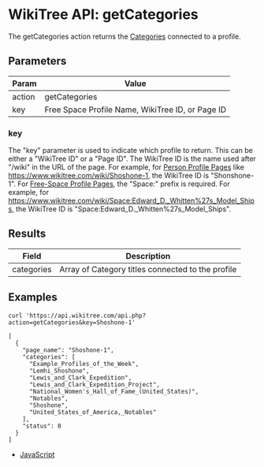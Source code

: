 # WikiTree API: getCategories

The getCategories action returns the [Categories](https://www.wikitree.com/wiki/Help:Categorization) connected to a profile.

## Parameters

|Param|Value|
|-----|-----|
|action|getCategories|
|key|Free Space Profile Name, WikiTree ID, or Page ID|

### key

The "key" parameter is used to indicate which profile to return. This can be either a "WikiTree ID" or a "Page ID". The WikiTree ID is the name used after "/wiki" in the URL of the page. For example, for [Person Profile Pages](https://www.wikitree.com/wiki/Help:Person_Profile) like https://www.wikitree.com/wiki/Shoshone-1, the WikiTree ID is "Shonshone-1". For [Free-Space Profile Pages](https://www.wikitree.com/wiki/Help:Free-Space_Profile), the "Space:" prefix is required. For example, for https://www.wikitree.com/wiki/Space:Edward_D._Whitten%27s_Model_Ships, the WikiTree ID is "Space:Edward_D._Whitten%27s_Model_Ships". 

## Results

|Field|Description|
|-----|-----------|
|categories|Array of Category titles connected to the profile|


## Examples

```
curl 'https://api.wikitree.com/api.php?action=getCategories&key=Shoshone-1'

[
  {
    "page_name": "Shoshone-1",
    "categories": [
      "Example_Profiles_of_the_Week",
      "Lemhi_Shoshone",
      "Lewis_and_Clark_Expedition",
      "Lewis_and_Clark_Expedition_Project",
      "National_Women's_Hall_of_Fame_(United_States)",
      "Notables",
      "Shoshone",
      "United_States_of_America,_Notables"
    ],
    "status": 0
  }
]
```

* [JavaScript](examples/getCategories/javascript.html)
